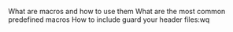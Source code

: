 What are macros and how to use them
What are the most common predefined macros
How to include guard your header files:wq

